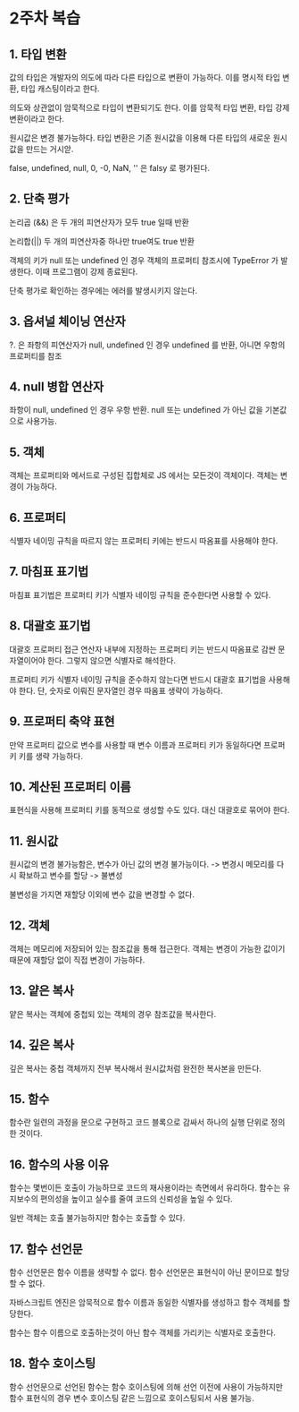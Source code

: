 # 2주차 복습

## 1. 타입 변환

값의 타입은 개발자의 의도에 따라 다른 타입으로 변환이 가능하다. 이를 명시적 타입 변환, 타입 캐스팅이라고 한다.

의도와 상관없이 암묵적으로 타입이 변환되기도 한다. 이를 암묵적 타입 변환, 타입 강제 변환이라고 한다.

원시값은 변경 불가능하다. 타입 변환은 기존 원시값을 이용해 다른 타입의 새로운 원시값을 만드는 거시앋.

false, undefined, null, 0, -0, NaN, '' 은 falsy 로 평가된다.

## 2. 단축 평가

논리곱 (&&) 은 두 개의 피연산자가 모두 true 일때 반환

논리합(||) 두 개의 피연산자중 하나만 true여도 true 반환

객체의 키가 null 또는 undefined 인 경우 객체의 프로퍼티 참조시에 TypeError 가 발생한다. 이때 프로그램이 강제 종료된다.

단축 평가로 확인하는 경우에는 에러를 발생시키지 않는다.

## 3. 옵셔널 체이닝 연산자

?. 은 좌항의 피연산자가 null, undefined 인 경우 undefined 를 반환, 아니면 우항의 프로퍼티를 참조

## 4. null 병합 연산자

좌항이 null, undefined 인 경우 우항 반환. null 또는 undefined 가 아닌 값을 기본값으로 사용가능.

## 5. 객체

객체는 프로퍼티와 메서드로 구성된 집합체로 JS 에서는 모든것이 객체이다. 객체는 변경이 가능하다.

## 6. 프로퍼티

식별자 네이밍 규칙을 따르지 않는 프로퍼티 키에는 반드시 따옴표를 사용해야 한다.

## 7. 마침표 표기법

마침표 표기법은 프로퍼티 키가 식별자 네이밍 규칙을 준수한다면 사용할 수 있다.

## 8. 대괄호 표기법

대괄호 프로퍼티 접근 연산자 내부에 지정하는 프로퍼티 키는 반드시 따옴표로 감싼 문자열이어야 한다. 그렇지 않으면 식별자로 해석한다.

프로퍼티 키가 식별자 네이밍 규칙을 준수하지 않는다면 반드시 대괄호 표기법을 사용해야 한다. 단, 숫자로 이뤄진 문자열인 경우 따옴표 생략이 가능하다.

## 9. 프로퍼티 축약 표현

만약 프로퍼티 값으로 변수를 사용할 때 변수 이름과 프로퍼티 키가 동일하다면 프로퍼키 키를 생략 가능하다.

## 10. 계산된 프로퍼티 이름

표현식을 사용해 프로퍼티 키를 동적으로 생성할 수도 있다. 대신 대괄호로 묶어야 한다.

## 11. 원시값

원시값의 변경 불가능함은, 변수가 아닌 값의 변경 불가능이다. -> 변경시 메모리를 다시 확보하고 변수를 할당 -> 불변성

불변성을 가지면 재할당 이외에 변수 값을 변경할 수 없다.

## 12. 객체

객체는 메모리에 저장되어 있는 참조값을 통해 접근한다. 객체는 변경이 가능한 값이기 때문에 재할당 없이 직접 변경이 가능하다.

## 13. 얕은 복사

얕은 복사는 객체에 중첩되 있는 객체의 경우 참조값을 복사한다.

## 14. 깊은 복사

깊은 복사는 중첩 객체까지 전부 복사해서 원시값처럼 완전한 복사본을 만든다.

## 15. 함수

함수란 일련의 과정을 문으로 구현하고 코드 블록으로 감싸서 하나의 실행 단위로 정의한 것이다.

## 16. 함수의 사용 이유

함수는 몇번이든 호출이 가능하므로 코드의 재사용이라는 측면에서 유리하다. 함수는 유지보수의 편의성을 높이고 실수를 줄여 코드의 신뢰성을 높일 수 있다.

일반 객체는 호출 불가능하지만 함수는 호출할 수 있다.

## 17. 함수 선언문

함수 선언문은 함수 이름을 생략할 수 없다. 함수 선언문은 표현식이 아닌 문이므로 할당할 수 없다.

자바스크립트 엔진은 암묵적으로 함수 이름과 동일한 식별자를 생성하고 함수 객체를 할당한다. 

함수는 함수 이름으로 호출하는것이 아닌 함수 객체를 가리키는 식별자로 호출한다.

## 18. 함수 호이스팅

함수 선언문으로 선언된 함수는 함수 호이스팅에 의해 선언 이전에 사용이 가능하지만 함수 표현식의 경우 변수 호이스팅 같은 느낌으로 호이스팅되서 사용 불가능.


